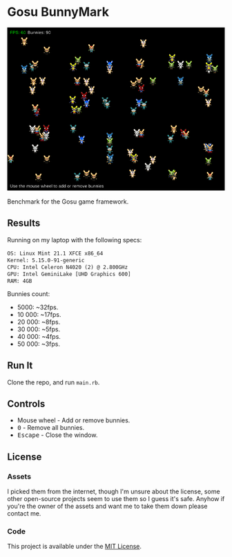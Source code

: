 # Gosu BunnyMark

![Screenshot](docs/media/screenshot_1.png)

Benchmark for the Gosu game framework.

## Results

Running on my laptop with the following specs: 

```console
OS: Linux Mint 21.1 XFCE x86_64
Kernel: 5.15.0-91-generic
CPU: Intel Celeron N4020 (2) @ 2.800GHz
GPU: Intel GeminiLake [UHD Graphics 600]
RAM: 4GB
```

Bunnies count:

- 5000: ~32fps.
- 10 000: ~17fps.
- 20 000: ~8fps.
- 30 000: ~5fps.
- 40 000: ~4fps.
- 50 000: ~3fps.

## Run It

Clone the repo, and run `main.rb`.

## Controls

- Mouse wheel - Add or remove bunnies. 
- <kbd>0</kbd> - Remove all bunnies.
- <kbd>Escape</kbd> - Close the window.

## License

### Assets

I picked them from the internet, though I'm unsure about the license, some other
open-source projects seem to use them so I guess it's safe. Anyhow if you're the 
owner of the assets and want me to take them down please contact me.

### Code

This project is available under the [MIT License](/LICENSE).
